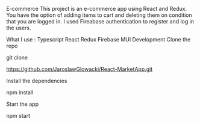 E-commerce
This project is an e-commerce app using React and Redux. You have the option of adding items to cart and deleting them on condition that you are logged in. I used Fireabase authentication to register and log in the users.

What I use :
Typescript
React
Redux
Firebase
MUI
Development
Clone the repo

git clone

https://github.com/JaroslawGlowacki/React-MarketApp.git

Install the dependencies

npm install

Start the app

npm start
